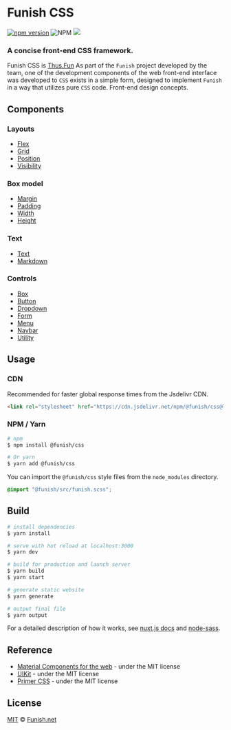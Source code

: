 # Funish CSS

[![npm version](https://badge.fury.io/js/%40funish%2Fcss.svg)](https://badge.fury.io/js/%40funish%2Fcss)
![NPM](https://img.shields.io/npm/l/@funish/css)
[![](https://data.jsdelivr.com/v1/package/npm/@funish/css/badge)](https://www.jsdelivr.com/package/npm/@funish/css)

### A concise front-end CSS framework.

Funish CSS is [Thus.Fun](https://thus.fun) As part of the `Funish` project developed by the team, one of the development components of the web front-end interface was developed to `CSS` exists in a simple form, designed to implement `Funish` in a way that utilizes pure `CSS` code.  Front-end design concepts.

## Components

### Layouts

* [Flex](/docs/flex)
* [Grid](/docs/grid)
* [Position](/docs/position)
* [Visibility](/docs/visibility)

### Box model

* [Margin](/docs/margin)
* [Padding](/docs/padding)
* [Width](/docs/width)
* [Height](/docs/height)

### Text

* [Text](/docs/text)
* [Markdown](/docs/markdown)

### Controls

* [Box](/docs/box)
* [Button](/docs/button)
* [Dropdown](/docs/dropdown)
* [Form](/docs/form)
* [Menu](/docs/menu)
* [Navbar](/docs/navbar)
* [Utility](/docs/utility)

## Usage

### CDN

Recommended for faster global response times from the Jsdelivr CDN.

```html
<link rel="stylesheet" href="https://cdn.jsdelivr.net/npm/@funish/css@latest/dist/funish.css" />
```

### NPM / Yarn

```bash
# npm
$ npm install @funish/css

# Or yarn
$ yarn add @funish/css
```

You can import the `@funish/css` style files from the `node_modules` directory.

```scss
@import "@funish/src/funish.scss";
```

## Build

```bash
# install dependencies
$ yarn install

# serve with hot reload at localhost:3000
$ yarn dev

# build for production and launch server
$ yarn build
$ yarn start

# generate static website
$ yarn generate

# output final file
$ yarn output
```

For a detailed description of how it works, see [nuxt.js docs](https://nuxtjs.org) and [node-sass](https://github.com/sass/node-sass).

## Reference

* [Material Components for the web](https://github.com/material-components/material-components-web) - under the MIT license
* [UIKit](https://github.com/uikit/uikit) - under the MIT license
* [Primer CSS](https://github.com/primer/css) - under the MIT license

## License

[MIT](LICENSE) &copy; [Funish.net](https://funish.net/)